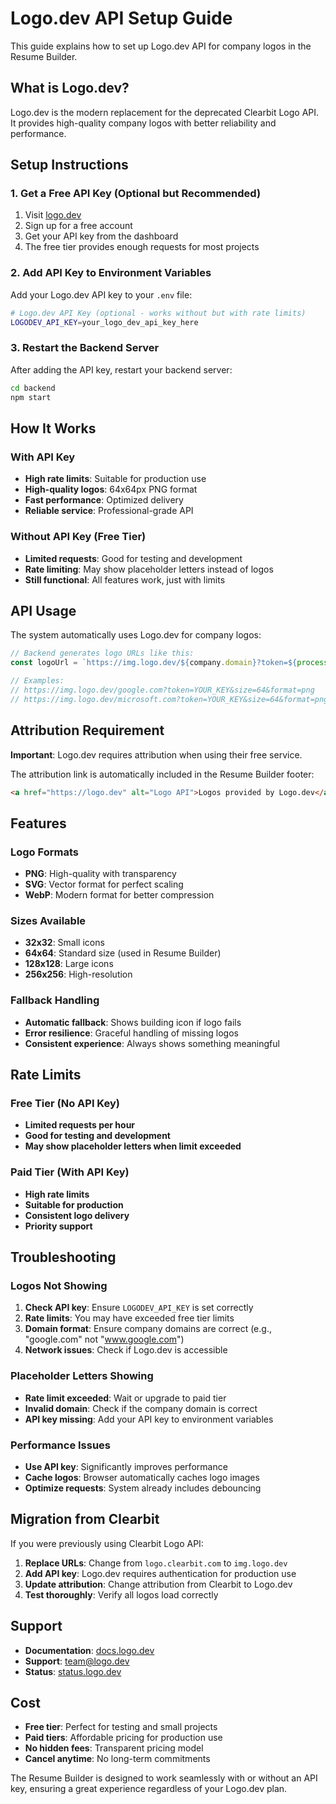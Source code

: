 # Logo.dev API Setup Guide

This guide explains how to set up Logo.dev API for company logos in the Resume Builder.

## What is Logo.dev?

Logo.dev is the modern replacement for the deprecated Clearbit Logo API. It provides high-quality company logos with better reliability and performance.

## Setup Instructions

### 1. Get a Free API Key (Optional but Recommended)

1. Visit [logo.dev](https://www.logo.dev)
2. Sign up for a free account
3. Get your API key from the dashboard
4. The free tier provides enough requests for most projects

### 2. Add API Key to Environment Variables

Add your Logo.dev API key to your `.env` file:

```bash
# Logo.dev API Key (optional - works without but with rate limits)
LOGODEV_API_KEY=your_logo_dev_api_key_here
```

### 3. Restart the Backend Server

After adding the API key, restart your backend server:

```bash
cd backend
npm start
```

## How It Works

### With API Key
- **High rate limits**: Suitable for production use
- **High-quality logos**: 64x64px PNG format
- **Fast performance**: Optimized delivery
- **Reliable service**: Professional-grade API

### Without API Key (Free Tier)
- **Limited requests**: Good for testing and development
- **Rate limiting**: May show placeholder letters instead of logos
- **Still functional**: All features work, just with limits

## API Usage

The system automatically uses Logo.dev for company logos:

```javascript
// Backend generates logo URLs like this:
const logoUrl = `https://img.logo.dev/${company.domain}?token=${process.env.LOGODEV_API_KEY}&size=64&format=png`

// Examples:
// https://img.logo.dev/google.com?token=YOUR_KEY&size=64&format=png
// https://img.logo.dev/microsoft.com?token=YOUR_KEY&size=64&format=png
```

## Attribution Requirement

**Important**: Logo.dev requires attribution when using their free service.

The attribution link is automatically included in the Resume Builder footer:

```html
<a href="https://logo.dev" alt="Logo API">Logos provided by Logo.dev</a>
```

## Features

### Logo Formats
- **PNG**: High-quality with transparency
- **SVG**: Vector format for perfect scaling
- **WebP**: Modern format for better compression

### Sizes Available
- **32x32**: Small icons
- **64x64**: Standard size (used in Resume Builder)
- **128x128**: Large icons
- **256x256**: High-resolution

### Fallback Handling
- **Automatic fallback**: Shows building icon if logo fails
- **Error resilience**: Graceful handling of missing logos
- **Consistent experience**: Always shows something meaningful

## Rate Limits

### Free Tier (No API Key)
- **Limited requests per hour**
- **Good for testing and development**
- **May show placeholder letters when limit exceeded**

### Paid Tier (With API Key)
- **High rate limits**
- **Suitable for production**
- **Consistent logo delivery**
- **Priority support**

## Troubleshooting

### Logos Not Showing
1. **Check API key**: Ensure `LOGODEV_API_KEY` is set correctly
2. **Rate limits**: You may have exceeded free tier limits
3. **Domain format**: Ensure company domains are correct (e.g., "google.com" not "www.google.com")
4. **Network issues**: Check if Logo.dev is accessible

### Placeholder Letters Showing
- **Rate limit exceeded**: Wait or upgrade to paid tier
- **Invalid domain**: Check if the company domain is correct
- **API key missing**: Add your API key to environment variables

### Performance Issues
- **Use API key**: Significantly improves performance
- **Cache logos**: Browser automatically caches logo images
- **Optimize requests**: System already includes debouncing

## Migration from Clearbit

If you were previously using Clearbit Logo API:

1. **Replace URLs**: Change from `logo.clearbit.com` to `img.logo.dev`
2. **Add API key**: Logo.dev requires authentication for production use
3. **Update attribution**: Change attribution from Clearbit to Logo.dev
4. **Test thoroughly**: Verify all logos load correctly

## Support

- **Documentation**: [docs.logo.dev](https://docs.logo.dev)
- **Support**: [team@logo.dev](mailto:team@logo.dev)
- **Status**: [status.logo.dev](https://status.logo.dev)

## Cost

- **Free tier**: Perfect for testing and small projects
- **Paid tiers**: Affordable pricing for production use
- **No hidden fees**: Transparent pricing model
- **Cancel anytime**: No long-term commitments

The Resume Builder is designed to work seamlessly with or without an API key, ensuring a great experience regardless of your Logo.dev plan.
